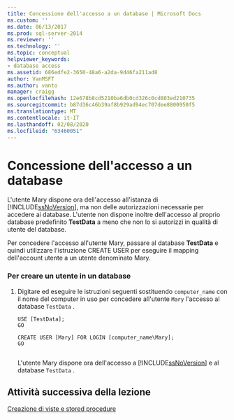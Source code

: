 ```yaml
---
title: Concessione dell'accesso a un database | Microsoft Docs
ms.custom: ''
ms.date: 06/13/2017
ms.prod: sql-server-2014
ms.reviewer: ''
ms.technology: ''
ms.topic: conceptual
helpviewer_keywords:
- database access
ms.assetid: 686edfe2-3650-48a6-a2da-9d46fa211ad8
author: VanMSFT
ms.author: vanto
manager: craigg
ms.openlocfilehash: 12e678b8cd5210ba6db0cd326c0cd803ed210735
ms.sourcegitcommit: b87d36c46b39af8b929ad94ec707dee8800950f5
ms.translationtype: MT
ms.contentlocale: it-IT
ms.lasthandoff: 02/08/2020
ms.locfileid: "63460051"
---
```

# <a name="granting-access-to-a-database"></a>Concessione dell'accesso a un database
  L'utente Mary dispone ora dell'accesso all'istanza di [!INCLUDE[ssNoVersion](../includes/ssnoversion-md.md)], ma non delle autorizzazioni necessarie per accedere ai database. L'utente non dispone inoltre dell'accesso al proprio database predefinito **TestData** a meno che non lo si autorizzi in qualità di utente del database.  
  
 Per concedere l'accesso all'utente Mary, passare al database **TestData** e quindi utilizzare l'istruzione CREATE USER per eseguire il mapping dell'account utente a un utente denominato Mary.  
  
### <a name="to-create-a-user-in-a-database"></a>Per creare un utente in un database  
  
1.  Digitare ed eseguire le istruzioni seguenti sostituendo `computer_name` con il nome del computer in uso per concedere all'utente `Mary` l'accesso al database `TestData` .  
  
    ```  
    USE [TestData];  
    GO  
  
    CREATE USER [Mary] FOR LOGIN [computer_name\Mary];  
    GO  
  
    ```  
  
     L'utente Mary dispone ora dell'accesso a [!INCLUDE[ssNoVersion](../includes/ssnoversion-md.md)] e al database `TestData` .  
  
## <a name="next-task-in-lesson"></a>Attività successiva della lezione  
 [Creazione di viste e stored procedure](lesson-2-3-creating-views-and-stored-procedures.md)  
  
  
